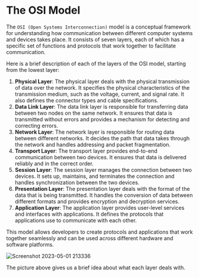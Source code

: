 # **The OSI Model**

The ```OSI (Open Systems Interconnection)``` model is a conceptual framework for understanding how communication between different computer systems and devices takes place. It consists of seven layers, each of which has a specific set of functions and protocols that work together to facilitate communication.

Here is a brief description of each of the layers of the OSI model, starting from the lowest layer:

1. **Physical Layer**: The physical layer deals with the physical transmission of data over the network. It specifies the physical characteristics of the transmission medium, such as the voltage, current, and signal rate. It also defines the connector types and cable specifications.
2. **Data Link Layer**: The data link layer is responsible for transferring data between two nodes on the same network. It ensures that data is transmitted without errors and provides a mechanism for detecting and correcting errors.
3. **Network Layer**: The network layer is responsible for routing data between different networks. It decides the path that data takes through the network and handles addressing and packet fragmentation.
4. **Transport Layer**: The transport layer provides end-to-end communication between two devices. It ensures that data is delivered reliably and in the correct order.
5. **Session Layer**: The session layer manages the connection between two devices. It sets up, maintains, and terminates the connection and handles synchronization between the two devices.
6. **Presentation Layer**: The presentation layer deals with the format of the data that is being transmitted. It handles the conversion of data between different formats and provides encryption and decryption services.
7. **Application Layer**: The application layer provides user-level services and interfaces with applications. It defines the protocols that applications use to communicate with each other.

This model allows developers to create protocols and applications that work together seamlessly and can be used across different hardware and software platforms.

![Screenshot 2023-05-01 213336](https://user-images.githubusercontent.com/118557513/235483836-365c2dca-35b0-4b0f-97d9-7aefbcf43636.png)

The picture above gives us a brief idea about what each layer deals with.